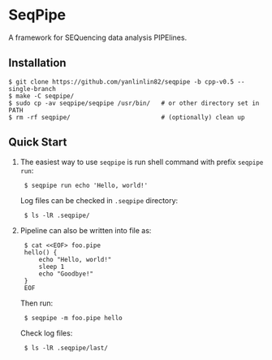 # SeqPipe

A framework for SEQuencing data analysis PIPElines.

## Installation

    $ git clone https://github.com/yanlinlin82/seqpipe -b cpp-v0.5 --single-branch
    $ make -C seqpipe/
    $ sudo cp -av seqpipe/seqpipe /usr/bin/   # or other directory set in PATH
    $ rm -rf seqpipe/                         # (optionally) clean up

## Quick Start

1. The easiest way to use `seqpipe` is run shell command with prefix `seqpipe run`:

        $ seqpipe run echo 'Hello, world!'

    Log files can be checked in `.seqpipe` directory:

        $ ls -lR .seqpipe/

2. Pipeline can also be written into file as:

        $ cat <<EOF> foo.pipe
        hello() {
            echo "Hello, world!"
            sleep 1
            echo "Goodbye!"
        }
        EOF

    Then run:

        $ seqpipe -m foo.pipe hello

    Check log files:

        $ ls -lR .seqpipe/last/
